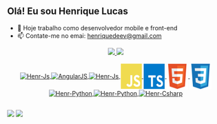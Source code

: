 ## Olá! Eu sou Henrique Lucas

- 🔭 Hoje trabalho como desenvolvedor mobile e front-end
- 📫 Contate-me no emai: henriquedeev@gmail.com

<div align="center">
  <a href="https://github.com/Henriquehlr">
  <img height="180em" src="https://github-readme-stats.vercel.app/api?username=Henriquehlr&show_icons=true&theme=dark&include_all_commits=true&count_private=true"/>
  <img height="180em" src="https://github-readme-stats.vercel.app/api/top-langs/?username=rafaballerini&layout=compact&langs_count=7&theme=dark"/>
</div>
  
 <div align="center" style="display: inline_block"><br>
  <img align="center" alt="Henr-Js" height="60" width="50" src="https://cdn.jsdelivr.net/gh/devicons/devicon/icons/react/react-original-wordmark.svg">
<img 
  align="center" 
  alt="AngularJS" 
  height="60" 
  width="50" 
  src="https://cdn.jsdelivr.net/gh/devicons/devicon/icons/angularjs/angularjs-original.svg">

  <img align="center" alt="Henr-Js" height="60" width="50" src="https://cdn.jsdelivr.net/gh/devicons/devicon/icons/vuejs/vuejs-original-wordmark.svg">
  <img align="center" alt="Henr-Js" height="60" width="50" src="https://raw.githubusercontent.com/devicons/devicon/master/icons/javascript/javascript-plain.svg">
  <img align="center" alt="Henr-Ts" height="60" width="50" src="https://raw.githubusercontent.com/devicons/devicon/master/icons/typescript/typescript-plain.svg">
  <img align="center" alt="Henr-HTML" height="60" width="50" src="https://raw.githubusercontent.com/devicons/devicon/master/icons/html5/html5-original.svg">
  <img align="center" alt="Henr-CSS" height="60" width="50" src="https://raw.githubusercontent.com/devicons/devicon/master/icons/css3/css3-original.svg">
  <img align="center" alt="Henr-Python" height="60" width="50" src="https://cdn.jsdelivr.net/gh/devicons/devicon/icons/flutter/flutter-original.svg">
  <img align="center" alt="Henr-Python" height="60" width="50" src="https://cdn.jsdelivr.net/gh/devicons/devicon/icons/python/python-original-wordmark.svg">
  <img align="center" alt="Henr-Csharp" height="60" width="50" src="https://cdn.jsdelivr.net/gh/devicons/devicon/icons/nodejs/nodejs-original-wordmark.svg">
</div>
  
##
 
<div> 
  <a href="https://www.instagram.com/henriqueelucass/" target="_blank"><img src="https://img.shields.io/badge/-Instagram-%23E4405F?style=for-the-         badge&logo=instagram&logoColor=white" target="_blank"></a>
  <a href="https://www.linkedin.com/in/henrique-lucas-183a41185/" target="_blank"><img src="https://img.shields.io/badge/-LinkedIn-%230077B5?style=for-the-badge&logo=linkedin&logoColor=white" target="_blank"></a> 
</div>
  
  


